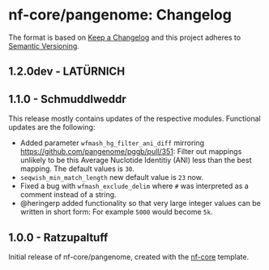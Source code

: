 # nf-core/pangenome: Changelog

The format is based on [Keep a Changelog](https://keepachangelog.com/en/1.0.0/) and this project adheres to [Semantic Versioning](https://semver.org/spec/v2.0.0.html).

## 1.2.0dev - LATÜRNICH

## 1.1.0 - Schmuddlweddr

This release mostly contains updates of the respective modules. Functional updates are the following:

- Added parameter `wfmash_hg_filter_ani_diff` mirroring https://github.com/pangenome/pggb/pull/351: Filter out mappings unlikely to be this Average Nuclotide Identitiy (ANI) less than the best mapping. The default values is `30`.
- `seqwish_min_match_length` new default value is `23` now.
- Fixed a bug with `wfmash_exclude_delim` where `#` was interpreted as a comment instead of a string.
- @heringerp added functionality so that very large integer values can be written in short form: For example `5000` would become `5k`.

## 1.0.0 - Ratzupaltuff

Initial release of nf-core/pangenome, created with the [nf-core](https://nf-co.re/) template.
